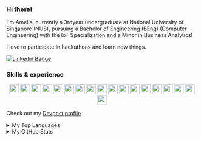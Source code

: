 
<h3>Hi there!</h3>

<div>
<p>I&apos;m Amelia, currently a 3rdyear undergraduate at National University of Singapore (NUS), pursuing a Bachelor of Engineering (BEng) (Computer Engineering) with the IoT Specialization and a Minor in Business Analytics!</p>

<p>I love to participate in hackathons and learn new things.</p>
  
</div>

[![Linkedin Badge](https://img.shields.io/badge/linkedin-%230077B5.svg?&style=for-the-badge&logo=linkedin&logoColor=white)](https://www.linkedin.com/in/amelia-tan-07329a1a3/)


<h3>Skills &  experience</h3>

<p align="center">
  <!-- Languages -->
<img src="https://img.shields.io/badge/python-3776AB.svg?&style=for-the-badge&logo=python&logoColor=white" height="25"/>
<img src="https://img.shields.io/badge/Java-ED8B00?style=for-the-badge&logo=java&logoColor=white" height="25"/>
<img src="https://img.shields.io/badge/R-276DC3?style=for-the-badge&logo=r&logoColor=white" height="25"/>
<img src="https://img.shields.io/badge/C-00599C?style=for-the-badge&logo=c&logoColor=white" height="25"/>
<img src="https://img.shields.io/badge/C%2B%2B-00599C?style=for-the-badge&logo=c%2B%2B&logoColor=white" height="25"/>

  <!-- frame works -->
<img src="https://img.shields.io/badge/Django-092E20?style=for-the-badge&logo=django&logoColor=white" height="25"/>
<img src="https://img.shields.io/badge/Flask-000000?style=for-the-badge&logo=flask&logoColor=white" height="25"/>

  
  <!-- Webdev -->
<img src="https://img.shields.io/badge/HTML-239120?style=for-the-badge&logo=html5&logoColor=white" height="25"/>
<img src="https://img.shields.io/badge/CSS-239120?&style=for-the-badge&logo=css3&logoColor=white" height="25"/>
<img src="https://img.shields.io/badge/JavaScript-F7DF1E?style=for-the-badge&logo=javascript&logoColor=black" height="25"/>
    
<img src="https://img.shields.io/badge/React-20232A?style=for-the-badge&logo=react&logoColor=61DAFB" height="25"/>
  
  <!-- App Dev -->
<img src="https://img.shields.io/badge/React_Native-20232A?style=for-the-badge&logo=react&logoColor=61DAFB" height="25"/>

<img src="https://img.shields.io/badge/-Git-black?style=for-the-badge&logo=git" height="25"/>
<img src="https://img.shields.io/badge/Markdown-000000?style=for-the-badge&logo=markdown&logoColor=white" height="25"/>


  <!-- Database -->
<img src="https://img.shields.io/badge/MySQL-00000F?style=for-the-badge&logo=mysql&logoColor=white" height="25"/>
<img src="https://img.shields.io/badge/PostgreSQL-316192?style=for-the-badge&logo=postgresql&logoColor=white" height="25"/>
<img src="https://img.shields.io/badge/MongoDB-4EA94B?style=for-the-badge&logo=mongodb&logoColor=white" height="25"/>
<img src="https://img.shields.io/badge/SQLite-07405E?style=for-the-badge&logo=sqlite&logoColor=white" height="25"/>
</p>


<!-- Skills on the way -->
<!--
<p align="center">
<img src="https://img.shields.io/badge/Ruby-CC342D?style=for-the-badge&logo=ruby&logoColor=white" height="25"/>
<img src="https://img.shields.io/badge/Dart-0175C2?style=for-the-badge&logo=dart&logoColor=white" height="25"/>
<img src="https://img.shields.io/badge/Bootstrap-563D7C?style=for-the-badge&logo=bootstrap&logoColor=white" height="25"/>
<img src="https://img.shields.io/badge/Material--UI-0081CB?style=for-the-badge&logo=material-ui&logoColor=white" height="25"/>
<img src="https://img.shields.io/badge/Unity-100000?style=for-the-badge&logo=unity&logoColor=white" height="25"/>
<img src="https://img.shields.io/badge/Flutter-02569B?style=for-the-badge&logo=flutter&logoColor=white" height="25"/>

<img src="" height="25"/>
<img src="" height="25"/>
</p>
-->

<!-- Skills to learn -->
<!--
<p align="center">
<img src="https://img.shields.io/badge/.NET-5C2D91?style=for-the-badge&logo=.net&logoColor=white" height="25"/>
<img src="https://img.shields.io/badge/Node.js-43853D?style=for-the-badge&logo=node.js&logoColor=white" height="25"/>
<img src="https://img.shields.io/badge/TypeScript-007ACC?style=for-the-badge&logo=typescript&logoColor=white" height="25"/>
<img src="https://img.shields.io/badge/C%23-239120?style=for-the-badge&logo=c-sharp&logoColor=white" height="25"/>
<img src="https://img.shields.io/badge/PHP-777BB4?style=for-the-badge&logo=php&logoColor=white" height="25"/>
<img src="https://img.shields.io/badge/Kotlin-0095D5?&style=for-the-badge&logo=kotlin&logoColor=white" height="25"/>
<img src="https://img.shields.io/badge/Express.js-404D59?style=for-the-badge" height="25"/>  
<img src="https://img.shields.io/badge/Vue.js-35495E?style=for-the-badge&logo=vue.js&logoColor=4FC08D" height="25"/>
<img src="https://img.shields.io/badge/Angular-DD0031?style=for-the-badge&logo=angular&logoColor=white" height="25"/>
<img src="https://img.shields.io/badge/Redux-593D88?style=for-the-badge&logo=redux&logoColor=white" height="25"/>
<img src="https://img.shields.io/badge/jQuery-0769AD?style=for-the-badge&logo=jquery&logoColor=white" height="25"/>
<img src="" height="25"/>
<img src="" height="25"/>
</p>
-->


Check out my [Devpost profile](https://devpost.com/AmeliaTYR)

<details>

<summary>My Top Languages</summary>
  
![Amelia's Top Langs](https://github-readme-stats.vercel.app/api/top-langs/?username=ameliatyr&layout=compact&langs_count=10&theme=tokyonight)

</details>

<details>
<summary>My GitHub Stats</summary>

![Amelia's Github Stats](https://github-readme-stats.vercel.app/api?username=ameliatyr&count_private=true&theme=tokyonight)
</details>

